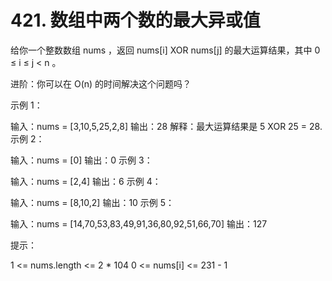 # 421. 数组中两个数的最大异或值
  给你一个整数数组 nums ，返回 nums[i] XOR nums[j] 的最大运算结果，其中 0 ≤ i ≤ j < n 。
  
  进阶：你可以在 O(n) 的时间解决这个问题吗？
  
   
  
  示例 1：
  
  输入：nums = [3,10,5,25,2,8]
  输出：28
  解释：最大运算结果是 5 XOR 25 = 28.
  示例 2：
  
  输入：nums = [0]
  输出：0
  示例 3：
  
  输入：nums = [2,4]
  输出：6
  示例 4：
  
  输入：nums = [8,10,2]
  输出：10
  示例 5：
  
  输入：nums = [14,70,53,83,49,91,36,80,92,51,66,70]
  输出：127
   
  
  提示：
  
  1 <= nums.length <= 2 * 104
  0 <= nums[i] <= 231 - 1
